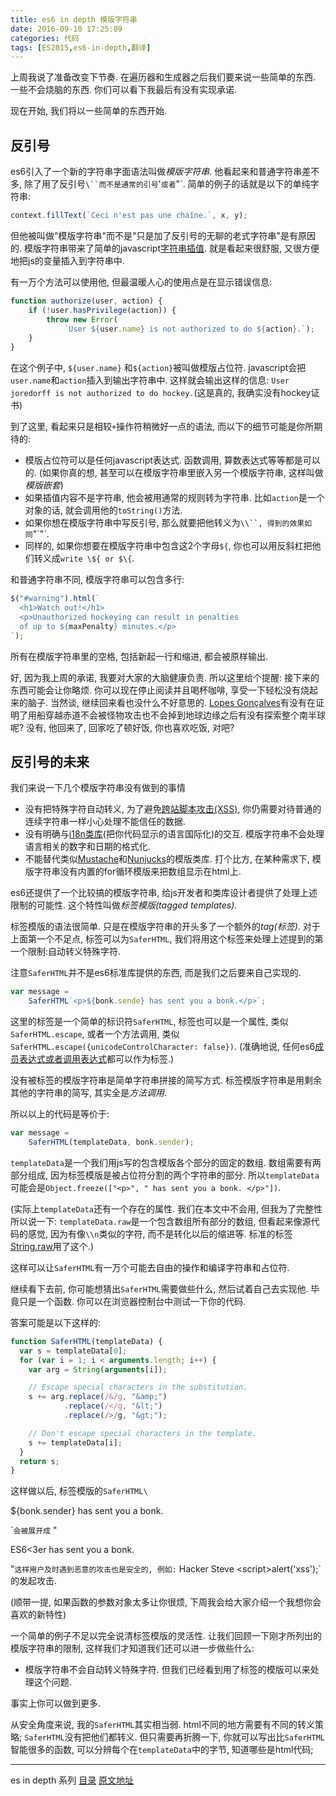 ```yaml
---
title: es6 in depth 模版字符串
date: 2016-09-10 17:25:09
categories: 代码
tags: [ES2015,es6-in-depth,翻译]
---
```


上周我说了准备改变下节奏. 在遍历器和生成器之后我们要来说一些简单的东西. 一些不会烧脑的东西. 你们可以看下我最后有没有实现承诺.

现在开始, 我们将以一些简单的东西开始.

## 反引号

es6引入了一个新的字符串字面语法叫做*模版字符串*. 他看起来和普通字符串差不多, 除了用了反引号`\``而不是通常的引号`'`或者`"`. 简单的例子的话就是以下的单纯字符串:

```js
context.fillText(`Ceci n'est pas une chaîne.`, x, y);
```

但他被叫做"模版字符串"而不是"只是加了反引号的无聊的老式字符串"是有原因的. 模版字符串带来了简单的javascript[字符串插值](https://en.wikipedia.org/wiki/String_interpolation). 就是看起来很舒服, 又很方便地把js的变量插入到字符串中.

有一万个方法可以使用他, 但最温暖人心的使用点是在显示错误信息:

```js
function authorize(user, action) {
    if (!user.hasPrivilege(action)) {
        throw new Error(
            `User ${user.name} is not authorized to do ${action}.`);
    }
}
```

在这个例子中, `${user.name}` 和`${action}`被叫做模版占位符. javascript会把`user.name`和`action`插入到输出字符串中. 这样就会输出这样的信息: `User joredorff is not authorized to do hockey.`(这是真的, 我确实没有hockey证书)

到了这里, 看起来只是相较`+`操作符稍微好一点的语法, 而以下的细节可能是你所期待的:

+ 模版占位符可以是任何javascript表达式. 函数调用, 算数表达式等等都是可以的. (如果你真的想, 甚至可以在模版字符串里嵌入另一个模版字符串, 这样叫做*模版嵌套*)
+ 如果插值内容不是字符串, 他会被用通常的规则转为字符串. 比如`action`是一个对象的话, 就会调用他的`toString()`方法.
+ 如果你想在模版字符串中写反引号, 那么就要把他转义为`\\``, 得到的效果如同`"\`"`.
+ 同样的, 如果你想要在模版字符串中包含这2个字母`${`, 你也可以用反斜杠把他们转义成`write \${ or $\{`.

和普通字符串不同, 模版字符串可以包含多行:

```js
$("#warning").html(`
  <h1>Watch out!</h1>
  <p>Unauthorized hockeying can result in penalties
  of up to ${maxPenalty} minutes.</p>
`);
```

所有在模版字符串里的空格, 包括新起一行和缩进, 都会被原样输出.

好, 因为我上周的承诺, 我要对大家的大脑健康负责. 所以这里给个提醒: 接下来的东西可能会让你略烦. 你可以现在停止阅读并且喝杯咖啡, 享受一下轻松没有烧起来的脑子. 当然谈, 继续回来看也没什么不好意思的. [Lopes Gonçalves](https://en.wikipedia.org/wiki/Lopes_Gon%C3%A7alves)有没有在证明了用船穿越赤道不会被怪物攻击也不会掉到地球边缘之后有没有探索整个南半球呢? 没有, 他回来了, 回家吃了顿好饭, 你也喜欢吃饭, 对吧?

## 反引号的未来

我们来说一下几个模版字符串没有做到的事情

+ 没有把特殊字符自动转义, 为了避免[跨站脚本攻击(XSS)](http://www.techrepublic.com/blog/it-security/what-is-cross-site-scripting/), 你仍需要对待普通的连续字符串一样小心处理不能信任的数据.
+ 没有明确与[i18n类库](http://yuilibrary.com/yui/docs/intl/)(把你代码显示的语言国际化)的交互. 模版字符串不会处理语言相关的数字和日期的格式化.
+ 不能替代类似[Mustache](https://mustache.github.io/)和[Nunjucks](https://mozilla.github.io/nunjucks/)的模版类库.
打个比方, 在某种需求下, 模版字符串没有内置的for循环模版来把数组显示在html上.

es6还提供了一个比较搞的模版字符串, 给js开发者和类库设计者提供了处理上述限制的可能性. 这个特性叫做*标签模版(tagged templates).*

标签模版的语法很简单. 只是在模版字符串的开头多了一个额外的*tag(标签)*. 对于上面第一个不足点, 标签可以为`SaferHTML`, 我们将用这个标签来处理上述提到的第一个限制:自动转义特殊字符.

注意`SaferHTML`并不是es6标准库提供的东西, 而是我们之后要来自己实现的.

```js
var message = 
    SaferHTML`<p>${bonk.sende} has sent you a bonk.</p>`;
```

这里的标签是一个简单的标识符`SaferHTML`, 标签也可以是一个属性, 类似`SaferHTML.escape`, 或者一个方法调用, 类似`SaferHTML.escape({unicodeControlCharacter: false})`. (准确地说, 任何es6[成员表达式或者调用表达式](https://tc39.github.io/ecma262/#sec-left-hand-side-expressions)都可以作为标签.)

没有被标签的模版字符串是简单字符串拼接的简写方式. 标签模版字符串是用剩余其他的字符串的简写, 其实全是*方法调用*.

所以以上的代码是等价于:

```js
var message = 
    SaferHTML(templateData, bonk.sender);
```

`templateData`是一个我们用js写的包含模版各个部分的固定的数组. 数组需要有两部分组成, 因为标签模版是被占位符分割的两个字符串的部分. 所以`templateData`可能会是`Object.freeze(["<p>", " has sent you a bonk. </p>"])`.

(实际上`templateData`还有一个存在的属性. 我们在本文中不会用, 但我为了完整性所以说一下: `templateData.raw`是一个包含数组所有部分的数组, 但看起来像源代码的感觉, 因为有像`\\n`类似的字符, 而不是转化以后的缩进等. 标准的标签[String.raw](https://tc39.github.io/ecma262/#sec-left-hand-side-expressions)用了这个.)

这样可以让`SaferHTML`有一万个可能去自由的操作和编译字符串和占位符.

继续看下去前, 你可能想猜出`SaferHTML`需要做些什么, 然后试着自己去实现他. 毕竟只是一个函数. 你可以在浏览器控制台中测试一下你的代码.

答案可能是以下这样的:

```js
function SaferHTML(templateData) {
  var s = templateData[0];
  for (var i = 1; i < arguments.length; i++) {
    var arg = String(arguments[i]);

    // Escape special characters in the substitution.
    s += arg.replace(/&/g, "&amp;")
            .replace(/</g, "&lt;")
            .replace(/>/g, "&gt;");

    // Don't escape special characters in the template.
    s += templateData[i];
  }
  return s;
}
```

这样做以后, 标签模版的`SaferHTML\`<p>${bonk.sender} has sent you a bonk.</p>\``会被展开成` "<p>ES6&lt;3er has sent you a bonk.</p>"` 这样用户及时遇到恶意的攻击也是安全的, 例如: ` Hacker Steve \<script\>alert('xss');</script>` 的发起攻击.

(顺带一提, 如果函数的参数对象太多让你很烦, 下周我会给大家介绍一个我想你会喜欢的新特性)

一个简单的例子不足以完全说清标签模版的灵活性. 让我们回顾一下刚才所列出的模版字符串的限制, 这样我们才知道我们还可以进一步做些什么:

+ 模版字符串不会自动转义特殊字符. 但我们已经看到用了标签的模版可以来处理这个问题.

事实上你可以做到更多.

从安全角度来说, 我的`SaferHTML`其实相当弱. html不同的地方需要有不同的转义策略; `SaferHTML`没有把他们都转义. 但只需要再折腾一下, 你就可以写出比`SaferHTML`智能很多的函数, 可以分辨每个在`templateData`中的字节, 知道哪些是html代码; 

---

es in depth 系列 [目录](/2016/09/10/es6-in-depth-content/) [原文地址](https://hacks.mozilla.org/category/es6-in-depth/)